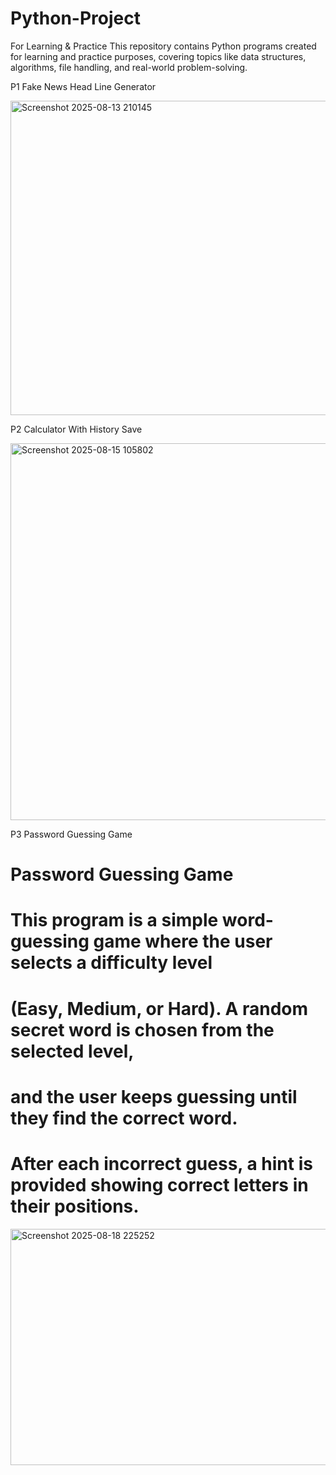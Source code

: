 # Python-Project
For Learning &amp; Practice This repository contains Python programs created for learning and practice purposes, covering topics like data structures, algorithms, file handling, and real-world problem-solving.

P1 Fake News Head Line Generator

<img width="1107" height="503" alt="Screenshot 2025-08-13 210145" src="https://github.com/user-attachments/assets/7cff69f2-f90f-4534-b593-9d73de73b265" />


P2 Calculator With History Save 

<img width="1171" height="603" alt="Screenshot 2025-08-15 105802" src="https://github.com/user-attachments/assets/891ecc74-9c6d-42f5-bfe9-ca2259bb6e6f" />


P3 Password Guessing Game

# Password Guessing Game
# This program is a simple word-guessing game where the user selects a difficulty level 
# (Easy, Medium, or Hard). A random secret word is chosen from the selected level, 
# and the user keeps guessing until they find the correct word. 
# After each incorrect guess, a hint is provided showing correct letters in their positions.

<img width="813" height="378" alt="Screenshot 2025-08-18 225252" src="https://github.com/user-attachments/assets/aaa700c1-e15c-4b9a-8bb8-aa84222f5369" />



